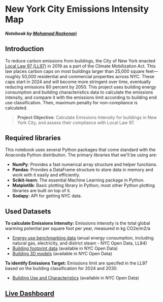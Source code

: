 # New York City Emissions Intensity Map
##### Notebook by [Mohamad Razkenari](https://www.razkenari.com)

## Introduction

To reduce carbon emissions from buildings, the City of New York enacted [Local Law 97 (LL97)](https://www1.nyc.gov/site/sustainablebuildings/ll97/local-law-97.page) in 2019 as a part of the Climate Mobilization Act. This law places carbon caps on most buildings larger than 25,000 square feet—roughly 50,000 residential and commercial properties across NYC. These caps start in 2024 and will become more stringent over time, eventually reducing emissions 80 percent by 2050. This project uses building energy consumption and building characteristics data to calculate the emissions intensity, and compare it with the emissions limit according to building end use classification. Then, maximum penalty for non-compliance is calculated.

>**Project Objective**: Calculate Emissions Intensity for buildings in New York City, and assess their compliance with Local Law 97.

## Required libraries
This notebook uses several Python packages that come standard with the Anaconda Python distribution. The primary libraries that we'll be using are:

* **NumPy**: Provides a fast numerical array structure and helper functions.
* **Pandas**: Provides a DataFrame structure to store data in memory and work with it easily and efficiently.
* **Scikit-learn**: The essential Machine Learning package in Python.
* **Matplotlib**: Basic plotting library in Python; most other Python plotting libraries are built on top of it.
* **Sodapy**: API for getting NYC data.

## Used Datasets

**To calculate Emissions Intensity:** Emissions intensity is the total global warming potential per square foot per year, measured in kg CO2e/m2/a
* [Energy use benchmarking data](https://data.cityofnewyork.us/Environment/Energy-and-Water-Data-Disclosure-for-Local-Law-84-/usc3-8zwd) (anual energy consumption, including natural gas, electricity, and district steam - NYC Open Data, LL84)    
* [Building footprint data](https://data.cityofnewyork.us/Housing-Development/Building-Footprints/nqwf-w8eh) (available in NYC Open Data)
* [Building 3D models](https://www1.nyc.gov/site/doitt/initiatives/3d-building.page) (available in NYC Open Data)

**To identify Emissions Target:** Emissions limit are specifed in the LL97 based on the building classification for 2024 and 2030. 
* [Building Use and Characteristics](https://www1.nyc.gov/site/planning/data-maps/open-data/bytes-archive.page?sorts[year]=0) (available in NYC Open Data)

## [Live Dashboard](https://www.razkenari.com/NYC-EIM)
